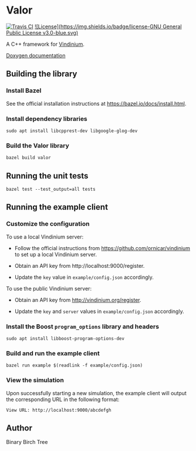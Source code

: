 Valor
=====

[![Travis CI](https://img.shields.io/travis/binarybirchtree/valor.svg)](https://travis-ci.org/binarybirchtree/valor)
[![License](https://img.shields.io/badge/license-GNU General Public License v3.0-blue.svg)](https://www.gnu.org/licenses/gpl-3.0.html)

A C++ framework for [Vindinium](http://vindinium.org).

[Doxygen documentation](https://binarybirchtree.github.io/valor/annotated.html)

## Building the library

### Install Bazel

See the official installation instructions at https://bazel.io/docs/install.html.

### Install dependency libraries

```Shell
sudo apt install libcpprest-dev libgoogle-glog-dev
```

### Build the Valor library

```Shell
bazel build valor
```

## Running the unit tests

```Shell
bazel test --test_output=all tests
```

## Running the example client

### Customize the configuration

To use a local Vindinium server:

* Follow the official instructions from https://github.com/ornicar/vindinium to set up a local Vindinium server.

* Obtain an API key from http://localhost:9000/register.

* Update the `key` value in `example/config.json` accordingly.

To use the public Vindinium server:

* Obtain an API key from http://vindinium.org/register.

* Update the `key` and `server` values in `example/config.json` accordingly.

### Install the Boost `program_options` library and headers

```Shell
sudo apt install libboost-program-options-dev
```

### Build and run the example client

```Shell
bazel run example $(readlink -f example/config.json)
```

### View the simulation

Upon successfully starting a new simulation, the example client will output the corresponding URL in the following format:

```
View URL: http://localhost:9000/abcdefgh
```

## Author

Binary Birch Tree
